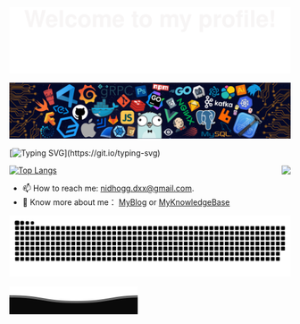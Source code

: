 ![](assets/Bottom_up.svg)

<!--   my-header-img -->
![](./src/header_.png)
<!-- <a href="https://www.python.org/"><img src="https://upload.wikimedia.org/wikipedia/commons/c/c3/Python-logo-notext.svg" align="right" height="48" width="48" ></a> -->


<!--   my-ticker --> 
[![Typing SVG](https://readme-typing-svg.herokuapp.com?font=Lugrasimo&pause=1000&vCenter=true&width=634&lines=Hi+there+%F0%9F%91%8B%2C+I+am+AustinDeng.;Welcome+to+my+GitHub+homepage.;I+graduated+from+USTC.+;Now+I+am+working+in+Shenzhen.;I+believe+that+world+is+powered+by+solitude.;Ask+me+about+anything+%F0%9F%98%84.)](https://git.io/typing-svg)

<img align="right" src="https://github-readme-stats-974050603-qqcom.vercel.app/api?username=AustinDeng&show_icons=true&count_private=true&hide_border=true&cache_seconds=1900&theme=radical&include_all_commits=true&bg_color=30,e96443,904e95&title_color=fff&text_color=fff"/>

[![Top Langs](https://github-readme-stats-974050603-qqcom.vercel.app/api/top-langs/?username=AustinDeng&layout=compact)](https://github.com/AustinDeng/github-readme-stats)

<!-- ![AustinDeng's GitHub stats](https://github-readme-stats-974050603-qqcom.vercel.app/api?username=AustinDeng&show_icons=true&theme=radical) -->


- :mailbox: How to reach me: nidhogg.dxx@gmail.com.
- :rocket: Know more about me： [MyBlog](https://austindeng.github.io/) or [MyKnowledgeBase](https://austindeng.github.io/Notebook/)  


<picture>
  <source media="(prefers-color-scheme: dark)" srcset="https://raw.githubusercontent.com/AustinDeng/AustinDeng/output/github-contribution-grid-snake-dark.svg">
  <source media="(prefers-color-scheme: light)" srcset="https://raw.githubusercontent.com/AustinDeng/AustinDeng/output/github-contribution-grid-snake.svg">
  <img alt="github contribution grid snake animcdation" src="https://raw.githubusercontent.com/AustinDeng/AustinDeng/output/github-contribution-grid-snake.svg">
</picture>


![](assets/Bottom_down.svg)